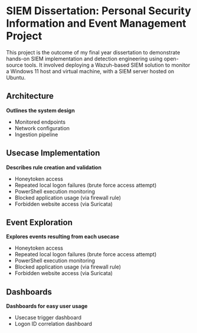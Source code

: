 # SIEM Dissertation: Personal Security Information and Event Management Project
This project is the outcome of my final year dissertation to demonstrate hands-on SIEM implementation and detection engineering using open-source tools. It involved deploying a Wazuh-based SIEM solution to monitor a Windows 11 host and virtual machine, with a SIEM server hosted on Ubuntu.
<br /> 
## Architecture
**Outlines the system design** 
- Monitored endpoints
- Network configuration
- Ingestion pipeline

## Usecase Implementation
**Describes rule creation and validation**
- Honeytoken access
- Repeated local logon failures (brute force access attempt)
- PowerShell execution monitoring
- Blocked application usage (via firewall rule)
- Forbidden website access (via Suricata)

## Event Exploration
**Explores events resulting from each usecase**
- Honeytoken access
- Repeated local logon failures (brute force access attempt)
- PowerShell execution monitoring
- Blocked application usage (via firewall rule)
- Forbidden website access (via Suricata)

## Dashboards
**Dashboards for easy user usage**
- Usecase trigger dashboard
- Logon ID correlation dashboard
